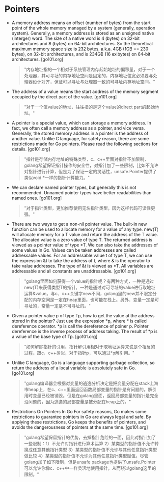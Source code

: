 # Pointers

- A memory address means an offset (number of bytes) from the start point of the whole memory managed by a system (generally, operation system).  Generally, a memory address is stored as an unsigned native (interger) word. The size of a native word is 4 (bytes) on 32-bit architectures and 8 (bytes) on 64-bit architectures. So the theoretical maximum memory space size is 232 bytes, a.k.a. 4GB (1GB == 230 bytes), on 32-bit architectures, and is 234GB (16 exibytes) on 64-bit architectures.  [go101.org]

  > "内存地址指的一个相对于系统管理内存起始地址的偏移量，对于一个处理器，其可寻址的内存地址空间是固定的，内存地址位宽必须要与处理器设计对齐，保证可以寻址与处理器一致的可寻址内存地址空间。"

- The address of a value means the start address of the memory segment occupied by the direct part of the value.  [go101.org]

  > "对于一个值value的地址，往往指的是这个value的direct part的起始地址。"

- A pointer is a special value, which can storage a memory address. In fact, we often call a memory address as a pointer, and vice versa.  Generally, the stored memory address in a pointer is the address of another value. Unlike C language, for safety reason, there are some restrictions made for Go pointers. Please read the following sections for details.  [go101.org]

  > "指针是存储内存地址的特殊类型，c、c++里面对指针不加限制，golang希望保证指针操作的安全性，对指针加了一些限制，比如不允许对指针进行计算，但是为了保证一定的灵活性，unsafe.Pointer提供了类似void *一样的指针计算能力。"

- We can declare named pointer types, but generally this is not recommended. Unnamed pointer types have better readabilities than named ones.  [go101.org]

  > "对于指针类型，更加推荐使用无名指针类型，因为这样代码可读性更强。"

- There are two ways to get a non-nil pointer value. The built-in new function can be used to allocate memory for a value of any type. new(T) will allocate memory for a T value and return the address of the T value. The allocated value is a zero value of type T. The returned address is viewed as a pointer value of type *T. We can also take the addresses of some values in Go. Values can be taken addresses are called addressable values. For an addressable value t of type T, we can use the expression &t to take the address of t, where & is the operator to take value addresses. The type of &t is viewed as *T.   All variables are addressable and all constants are unaddressable.  [go101.org]

  > "golang里面如何获得一个value的指针呢？有两种方式，一种是通过new(T)来获得类型T的指针，一种是通过对可寻址的value进行取地址运算&amp;value。与c、c++关键字new不同，golang里的new并不限定分配的内存空间是一定在heap里面，也可能在栈上。另外，变量一定是可寻址的，常量一定是不可寻址的。"

- Given a pointer value p of type Tp, how to get the value at the address stored in the pointer? Just use the expression *p, where * is called dereference operator. *p is call the dereference of poiner p. Pointer dereference is the inverse process of address taking. The result of *p is a value of the base type of Tp.  [go101.org]

  > "如何解除指针的引用，指针解引用相对于取地址运算来说是个相反的过程，跟c、c++类似，对于指针p，可以通过*p解引用。"

- Unlike C language, Go is a language supporting garbage collection, so return the address of a local variable is absolutely safe in Go.  [go101.org]

  > "golang编译器会根据对变量的逃逸分析决定是把变量分配在stack上海市heap上，在c、c++里面返回函数局部变量的指针是有问题的，解引用时变量已经被销毁。但是在golang里面，返回局部变量的指针是完全没问题的，因为逃逸的局部变量是被分配在heap上的。"

- Restrictions On Pointers In Go  For safety reasons, Go makes some restrictions to guarantee pointers in Go are always legal and safe. By applying these restrictions, Go keeps the benefits of pointers, and avoids the dangerousness of pointers at the same time.  [go101.org]

  > "golang希望保留指针的优势，去掉指针危险的一面，因此对指针加了一些限制：1）不允许对指针进行算术运算 2）某类型的指针值不允许转换成任意其他指针类型 3）某类型的指针值不允许与其他任意指针类型做比较 4）某类型的指针值不允许为其他任意指针类型赋值。尽管golang加了如下限制，但是unsafe package也提供了unsafe.Pointer可以允许你像c、c++中一样灵活地使用指针，从而绕过golang这里的限制。"